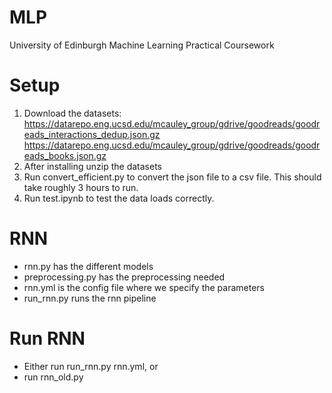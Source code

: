 # MLP

University of Edinburgh Machine Learning Practical Coursework

# Setup

1. Download the datasets: https://datarepo.eng.ucsd.edu/mcauley_group/gdrive/goodreads/goodreads_interactions_dedup.json.gz https://datarepo.eng.ucsd.edu/mcauley_group/gdrive/goodreads/goodreads_books.json.gz
2. After installing unzip the datasets
3. Run convert_efficient.py to convert the json file to a csv file. This should take roughly 3 hours to run.
4. Run test.ipynb to test the data loads correctly.

# RNN 
- rnn.py has the different models
- preprocessing.py has the preprocessing needed
- rnn.yml is the config file where we specify the parameters
- run_rnn.py runs the rnn pipeline

# Run RNN

- Either run run_rnn.py rnn.yml, or
- run rnn_old.py
